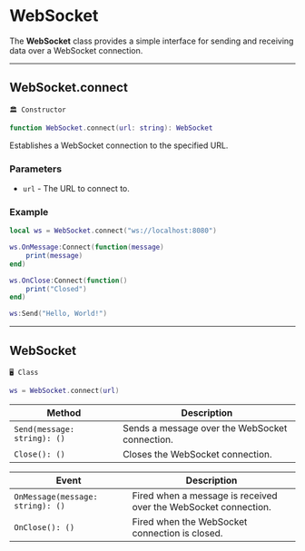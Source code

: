 # WebSocket

The **WebSocket** class provides a simple interface for sending and receiving data over a WebSocket connection.

---

## WebSocket.connect

`🏛️ Constructor`

```lua
function WebSocket.connect(url: string): WebSocket
```

Establishes a WebSocket connection to the specified URL.

### Parameters

 * `url` - The URL to connect to.

### Example

```lua
local ws = WebSocket.connect("ws://localhost:8080")

ws.OnMessage:Connect(function(message)
	print(message)
end)

ws.OnClose:Connect(function()
	print("Closed")
end)

ws:Send("Hello, World!")
```

---

## WebSocket

`🖥️ Class`

```lua
ws = WebSocket.connect(url)
```

| Method | Description |
| ------ | ----------- |
| `Send(message: string): ()` | Sends a message over the WebSocket connection. |
| `Close(): ()` | Closes the WebSocket connection. |

| Event | Description |
| ----- | ----------- |
| `OnMessage(message: string): ()` | Fired when a message is received over the WebSocket connection. |
| `OnClose(): ()` | Fired when the WebSocket connection is closed. |
